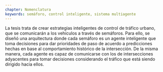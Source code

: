 ```yaml
---
chapter: Nomenclatura
keywords: semáforo, control inteligente, sistema multiagente
---
```

La tesis trata de crear estrategias inteligentes de control de tráfico urbano,
que se comunicarán a los vehículos a través de semáforos. Para ello, se diseñó
una arquitectura donde cada semáforo es un agente inteligente que toma
decisiones para dar prioridades de paso de acuerdo a predicciones hechas en base
al comportamiento histórico de la intersección. De la misma manera, cada agente
es capaz de comunicarse con los de intersecciones adyacentes para tomar
decisiones considerando el tráfico que está siendo dirigido hacia ellos.

<!-- TODO: Como mi trabajo amplía al del Dr. y al del otro chavo, citarlos aquí en la intro -->
